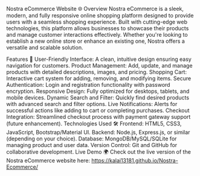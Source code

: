 Nostra eCommerce Website 🌐
Overview
Nostra eCommerce is a sleek, modern, and fully responsive online shopping platform designed to provide users with a seamless shopping experience. Built with cutting-edge web technologies, this platform allows businesses to showcase their products and manage customer interactions effectively. Whether you're looking to establish a new online store or enhance an existing one, Nostra offers a versatile and scalable solution.

Features 🚀
User-Friendly Interface: A clean, intuitive design ensuring easy navigation for customers.
Product Management: Add, update, and manage products with detailed descriptions, images, and pricing.
Shopping Cart: Interactive cart system for adding, removing, and modifying items.
Secure Authentication: Login and registration functionality with password encryption.
Responsive Design: Fully optimized for desktops, tablets, and mobile devices.
Dynamic Search and Filter: Quickly find desired products with advanced search and filter options.
Live Notifications: Alerts for successful actions like adding to cart or completing purchases.
Checkout Integration: Streamlined checkout process with payment gateway support (future enhancement).
Technologies Used 🛠️
Frontend: HTML5, CSS3, JavaScript, Bootstrap/Material UI.
Backend: Node.js, Express.js, or similar (depending on your choice).
Database: MongoDB/MySQL/SQLite for managing product and user data.
Version Control: Git and GitHub for collaborative development.
Live Demo 🌍
Check out the live version of the Nostra eCommerce website here:
https://kalai13181.github.io/Nostra-Ecommerce/